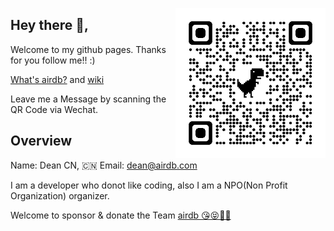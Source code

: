 <a href="https://airdb.github.io"><img width="240" align="right" src="imgs/qrcode_do_good_thing.png"></a>

## Hey there 👋,

Welcome to my github pages. Thanks for you follow me!! :)

[What's airdb?](https://github.com/airdb) and [wiki](https://airdb.wiki)

Leave me a Message by scanning the QR Code via Wechat.

## Overview

Name: Dean CN, 🇨🇳
Email: dean@airdb.com

I am a developer who donot like coding, also I am a NPO(Non Profit Organization) organizer.

Welcome to sponsor & donate the Team [airdb 😘😝💝🎀](https://github.com/sponsors/airdb)
